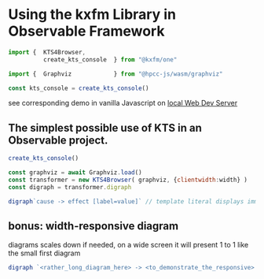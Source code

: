 # Using the kxfm Library in Observable Framework
  
```js
import {  KTS4Browser,
          create_kts_console  } from "@kxfm/one"

import {  Graphviz            } from "@hpcc-js/wasm/graphviz"

const kts_console = create_kts_console()
```

see corresponding demo in vanilla Javascript on [local Web Dev Server](http://localhost:8000/demo.html)

<div class="card">

## The simplest possible use of KTS in an Observable project.

```js echo
create_kts_console()
```

```js echo
const graphviz = await Graphviz.load()
const transformer = new KTS4Browser( graphviz, {clientwidth:width} )
const digraph = transformer.digraph
```

```js echo
digraph`cause -> effect [label=value]` // template literal displays immediately
```
</div>

<div class="card">

## bonus: width-responsive diagram

diagrams scales down if needed, on a wide screen it will present 1 to 1 like the small first diagram

```js
digraph `<rather_long_diagram_here> -> <to_demonstrate_the_responsive> -> <nature_of_the_diagram> -> <It_scales_down_if_needed> -> <On_a_wide_screen_it_will_present_1_to_1_like_the_small_first_diagram>`
```
</div>

<link rel="stylesheet" href="./lib/graph.css" />
<script src="./lib/graph.js"></script>

<!-- following two imports are actually working on the dev server, but only with the absolute URL
script src="http://127.0.0.1:3000/_import/kxfm/one/graph.js" type="text/ecmascript" ></script>
<link  href="http://127.0.0.1:3000/_import/kxfm/one/graph.css" rel="stylesheet"      ></link-->

